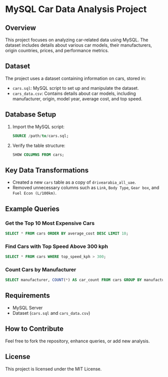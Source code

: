 # MySQL Car Data Analysis Project

## Overview
This project focuses on analyzing car-related data using MySQL. The dataset includes details about various car models, their manufacturers, origin countries, prices, and performance metrics.

## Dataset
The project uses a dataset containing information on cars, stored in:
- `cars.sql`: MySQL script to set up and manipulate the dataset.
- `cars_data.csv`: Contains details about car models, including manufacturer, origin, model year, average cost, and top speed.

## Database Setup
1. Import the MySQL script:
   ```sql
   SOURCE /path/to/cars.sql;
   ```
2. Verify the table structure:
   ```sql
   SHOW COLUMNS FROM cars;
   ```

## Key Data Transformations
- Created a new `cars` table as a copy of `drivearabia_all_uae`.
- Removed unnecessary columns such as `Link`, `Body Type`, `Gear box`, and `Fuel Econ (L/100km)`.

## Example Queries
### Get the Top 10 Most Expensive Cars
```sql
SELECT * FROM cars ORDER BY average_cost DESC LIMIT 10;
```

### Find Cars with Top Speed Above 300 kph
```sql
SELECT * FROM cars WHERE top_speed_kph > 300;
```

### Count Cars by Manufacturer
```sql
SELECT manufacturer, COUNT(*) AS car_count FROM cars GROUP BY manufacturer ORDER BY car_count DESC;
```

## Requirements
- MySQL Server
- Dataset (`cars.sql` and `cars_data.csv`)

## How to Contribute
Feel free to fork the repository, enhance queries, or add new analysis.

## License
This project is licensed under the MIT License.
